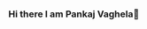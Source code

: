 ### Hi there I am Pankaj Vaghela👋



<!--
**pankajvaghela/pankajvaghela** is a ✨ _special_ ✨ repository because its `README.md` (this file) appears on your GitHub profile.

Here are some ideas to get you started:

https://www.linkedin.com/in/iampankajvaghela
https://twitter.com/iampankajv1
https://www.facebook.com/pankaj.vaghela.1075
https://github.com/pankajvaghela/
https://stackoverflow.com/users/9442195/pankaj-vaghela
https://pankajvaghela.github.io/

- 🔭 I’m currently working on ...
- 🌱 I’m currently learning ...
- 👯 I’m looking to collaborate on ...
- 🤔 I’m looking for help with ...
- 💬 Ask me about ...
- 📫 How to reach me: ...
- 😄 Pronouns: ...
- ⚡ Fun fact: ...
-->
